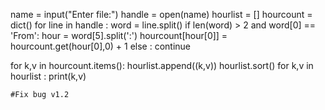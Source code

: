 name = input("Enter file:")
handle = open(name)
hourlist = []
hourcount = dict()
for line in handle :
    word = line.split() 
    if len(word) > 2 and word[0] == 'From': 
        hour = word[5].split(':') 
        hourcount[hour[0]] = hourcount.get(hour[0],0) + 1
    else : continue 
        
for k,v in hourcount.items():
    hourlist.append((k,v))
    hourlist.sort()
for k,v in hourlist :
    print(k,v)
    
    #Fix bug v1.2
    
    
